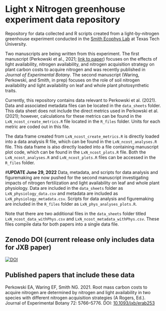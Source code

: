 # Light x Nitrogen greenhouse experiment data repository
Repository for data collected and R scripts created from a light-by-nitrogen greenhouse experiment conducted in the [Smith Ecophys Lab](http://www.smithecophyslab.com/) at Texas Tech University. 

Two manuscripts are being written from this experiment. The first manuscript (Perkowski et al., 2021; [link to paper](https://academic.oup.com/jxb/article/72/15/5766/6296480?login=true)) focuses on the effects of light availability, nitrogen availability, and nitrogen acquisition strategy on plant carbon costs to acquire nitrogen and was recently published in *Journal of Experimental Botany*. The second manuscript (Waring, Perkowski, and Smith, in prep) focuses on the role of soil nitrogen availability and light availability on leaf and whole plant photosynthetic traits.

Currently, this repository contains data relevant to Perkowski et al. (2021). Data and associated metadata files can be located in the `data_sheets` folder. This data sheet does not include the direct metrics used in Perkowski et al. (2021); however, calculations for these metrics can be found in the `LxN_ncost_create_metrics.R` file located in the `R_files` folder. Units for each metric are coded out in this file.

The data frame created from `LxN_ncost_create_metrics.R` is directly loaded into a data analysis R file, which can be found in the `LxN_ncost_analyses.R` file. This data frame is also directly loaded into a file containing manuscript plot code, which can be found in the `LxN_ncost_plots.R` file. Both the `LxN_ncost_analyses.R` and `LxN_ncost_plots.R` files can be accessed in the `R_files` folder.

#**UPDATE June 29, 2022**
Data, metadata, and scripts for data analysis and figuremaking are now pushed for the second manuscript investigating impacts of nitrogen fertilization and light availability on leaf and whole plant physiology. Data are included in the `data_sheets` folder as `LxN_physiology_data.csv` and metadata are included as `LxN_physiology_metadata.csv`. Scripts for data analysis and figuremaking are included in the `R_files` folder as `LxN_phys_analyses_plots.R`.

Note that there are two additional files in the `data_sheets` folder titled `LxN_ncost_data_withPhys.csv` and `LxN_ncost_metadata_withPhys.csv`. These files compile data for both papers into a single data file.

## Zenodo DOI (current release only includes data for JXB paper)
[![DOI](https://zenodo.org/badge/304118064.svg)](https://zenodo.org/badge/latestdoi/304118064)

## Published papers that include these data
Perkowski EA, Waring EF, Smith NG. 2021. Root mass carbon costs to acquire nitrogen are determined by nitrogen and light availability in two species with different nitrogen acquisition strategies (A Rogers, Ed.). Journal of Experimental Botany 72: 5766–5776. DOI: [10.1093/jxb/erab253](https://doi.org/10.1093/jxb/erab253)
